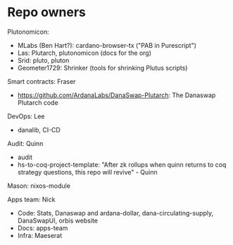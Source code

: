 # Repo owners

Plutonomicon:
- MLabs (Ben Hart?): cardano-browser-tx ("PAB in Purescript")
- Las: Plutarch, plutonomicon (docs for the org)
- Srid: pluto, pluton
- Geometer1729: Shrinker (tools for shrinking Plutus scripts)

Smart contracts: Fraser
- https://github.com/ArdanaLabs/DanaSwap-Plutarch: The Danaswap Plutarch code

DevOps: Lee
- danalib, CI-CD

Audit: Quinn
- audit
- hs-to-coq-project-template: "After zk rollups when quinn returns to coq
  strategy questions, this repo will revive" - Quinn

Mason: nixos-module

Apps team: Nick
- Code: Stats, Danaswap and ardana-dollar, dana-circulating-supply, DanaSwapUI,
  orbis website
- Docs: apps-team
- Infra: Maeserat



